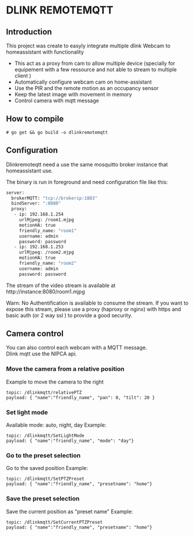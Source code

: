 # DLINK REMOTEMQTT

## Introduction
This project was create to easyly integrate multiple dlink Webcam to homeassistant with functionality
 * This act as a proxy from cam to allow multiple device (specially for equipement
   with a few ressource and not able to stream to multiple client )
 * Automatically configure webcam cam on home-assistant
 * Use the PIR and the remote motion as an occupancy sensor
 * Keep the latest image with movement in memory
 * Control camera with mqtt message


## How to compile

`# go get && go build -o dlinkremotemqtt`

## Configuration

Dlinkremoteqtt need a use the same mosquitto broker instance that homeassistant use.

The binary is run in foreground and need configuration file like this:

```bash
server:
  brokerMQTT: "tcp://brokerip:1883"
  bindServer: ":8080"
  proxy:
   - ip: 192.168.1.254
     urlMjpeg: /room1.mjpg
     motionHA: true
     friendly_name: "room1"
     username: admin
     password: password
   - ip: 192.168.1.253
     urlMjpeg: /room2.mjpg
     motionHA: true
     friendly_name: "room2"
     username: admin
     password: password

```

The stream of the video stream is available at http://instance:8080/room1.mjpg  

Warn: No Authentification is available to consume the stream. If you want to expose this stream, please use a proxy (haproxy or nginx) with https and basic auth (or 2 way ssl ) to provide a good security.

## Camera control

You can also control each webcam with a MQTT message.  
Dlink mqtt use the NIPCA api.


### Move the camera from a relative position
Example to move the camera to the right
```
topic: /dlinkmqtt/relativePTZ
payload: { "name":"friendly_name", "pan": 0, "tilt": 20 }
```

### Set light mode
Available mode: auto, night, day
Example:
```
topic: /dlinkmqtt/SetLightMode
payload: { "name":"friendly_name", "mode": "day"}
```
### Go to the preset selection
Go to the saved position
Example:
```
topic: /dlinkmqtt/SetPTZPreset
payload: { "name":"friendly_name", "presetname": "home"}
```

### Save the preset selection
Save the current position as "preset name"
Example:
```
topic: /dlinkmqtt/SetCurrentPTZPreset
payload: { "name":"friendly_name", "presetname": "home"}
```
